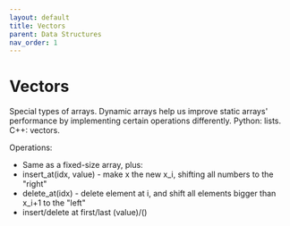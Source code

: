```yaml
---
layout: default
title: Vectors
parent: Data Structures
nav_order: 1
---
```


# Vectors

Special types of arrays. Dynamic arrays help us improve static arrays' performance by
implementing certain operations differently. Python: lists. C++: vectors.

Operations:

* Same as a fixed-size array, plus:
* insert_at(idx, value) - make x the new x_i, shifting all numbers to the "right"
* delete_at(idx) - delete element at i, and shift all elements bigger than x_i+1 to
the "left"
* insert/delete at first/last (value)/()
